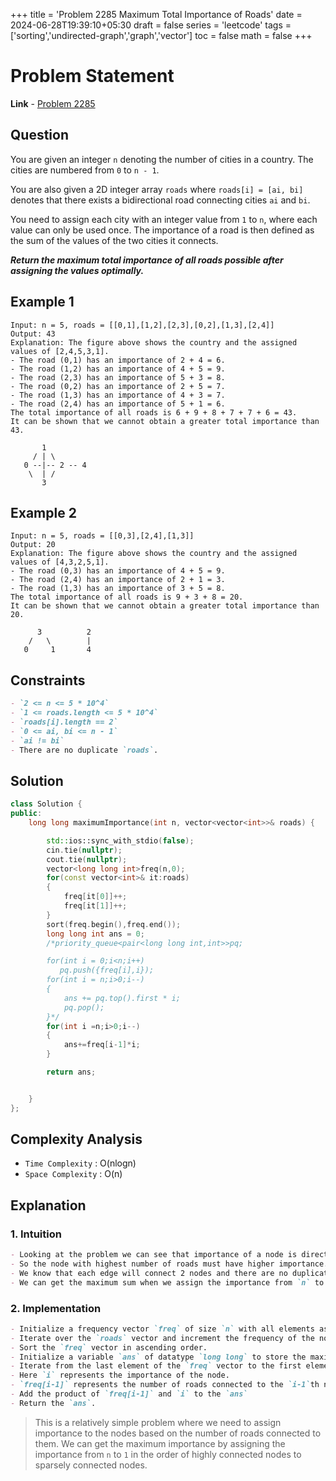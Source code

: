 +++
title = 'Problem 2285 Maximum Total Importance of Roads'
date = 2024-06-28T19:39:10+05:30
draft = false
series = 'leetcode'
tags =['sorting','undirected-graph','graph','vector']
toc = false
math = false
+++

# Problem Statement

**Link** - [Problem 2285](https://leetcode.com/problems/maximum-total-importance-of-roads/description/)

## Question

You are given an integer `n` denoting the number of cities in a country. The cities are numbered from `0` to `n - 1`.

You are also given a 2D integer array `roads` where `roads[i] = [ai, bi]` denotes that there exists a bidirectional road connecting cities `ai` and `bi`.

You need to assign each city with an integer value from `1` to `n`, where each value can only be used once. The importance of a road is then defined as the sum of the values of the two cities it connects.

**_Return the maximum total importance of all roads possible after assigning the values optimally._**

## Example 1

```
Input: n = 5, roads = [[0,1],[1,2],[2,3],[0,2],[1,3],[2,4]]
Output: 43
Explanation: The figure above shows the country and the assigned values of [2,4,5,3,1].
- The road (0,1) has an importance of 2 + 4 = 6.
- The road (1,2) has an importance of 4 + 5 = 9.
- The road (2,3) has an importance of 5 + 3 = 8.
- The road (0,2) has an importance of 2 + 5 = 7.
- The road (1,3) has an importance of 4 + 3 = 7.
- The road (2,4) has an importance of 5 + 1 = 6.
The total importance of all roads is 6 + 9 + 8 + 7 + 7 + 6 = 43.
It can be shown that we cannot obtain a greater total importance than 43.
```

```
       1
     / | \
   0 --|-- 2 -- 4
    \  | /
       3
```

## Example 2

```
Input: n = 5, roads = [[0,3],[2,4],[1,3]]
Output: 20
Explanation: The figure above shows the country and the assigned values of [4,3,2,5,1].
- The road (0,3) has an importance of 4 + 5 = 9.
- The road (2,4) has an importance of 2 + 1 = 3.
- The road (1,3) has an importance of 3 + 5 = 8.
The total importance of all roads is 9 + 3 + 8 = 20.
It can be shown that we cannot obtain a greater total importance than 20.
```

```
      3          2
    /   \        |
   0     1       4
```

## Constraints

```markdown
- `2 <= n <= 5 * 10^4`
- `1 <= roads.length <= 5 * 10^4`
- `roads[i].length == 2`
- `0 <= ai, bi <= n - 1`
- `ai != bi`
- There are no duplicate `roads`.
```

## Solution

```cpp
class Solution {
public:
    long long maximumImportance(int n, vector<vector<int>>& roads) {

        std::ios::sync_with_stdio(false);
        cin.tie(nullptr);
        cout.tie(nullptr);
        vector<long long int>freq(n,0);
        for(const vector<int>& it:roads)
        {
            freq[it[0]]++;
            freq[it[1]]++;
        }
        sort(freq.begin(),freq.end());
        long long int ans = 0;
        /*priority_queue<pair<long long int,int>>pq;

        for(int i = 0;i<n;i++)
           pq.push({freq[i],i});
        for(int i = n;i>0;i--)
        {
            ans += pq.top().first * i;
            pq.pop();
        }*/
        for(int i =n;i>0;i--)
        {
            ans+=freq[i-1]*i;
        }

        return ans;


    }
};
```

## Complexity Analysis

- `Time Complexity` : O(nlogn)
- `Space Complexity` : O(n)

## Explanation

### 1. Intuition

```markdown
- Looking at the problem we can see that importance of a node is directly proportional to the number of roads connected to it.
- So the node with highest number of roads must have higher importance.
- We know that each edge will connect 2 nodes and there are no duplicate edges.
- We can get the maximum sum when we assign the importance from `n` to `1` in the order of highly connected nodes to sparsely connected nodes.
```

### 2. Implementation

```markdown
- Initialize a frequency vector `freq` of size `n` with all elements as `0`.
- Iterate over the `roads` vector and increment the frequency of the nodes connected by the road.
- Sort the `freq` vector in ascending order.
- Initialize a variable `ans` of datatype `long long` to store the maximum importance.
- Iterate from the last element of the `freq` vector to the first element (`i=n to i=1`).
- Here `i` represents the importance of the node.
- `freq[i-1]` represents the number of roads connected to the `i-1`th node.
- Add the product of `freq[i-1]` and `i` to the `ans`
- Return the `ans`.
```

> This is a relatively simple problem where we need to assign importance to the nodes based on the number of roads connected to them. We can get the maximum importance by assigning the importance from `n` to `1` in the order of highly connected nodes to sparsely connected nodes.

